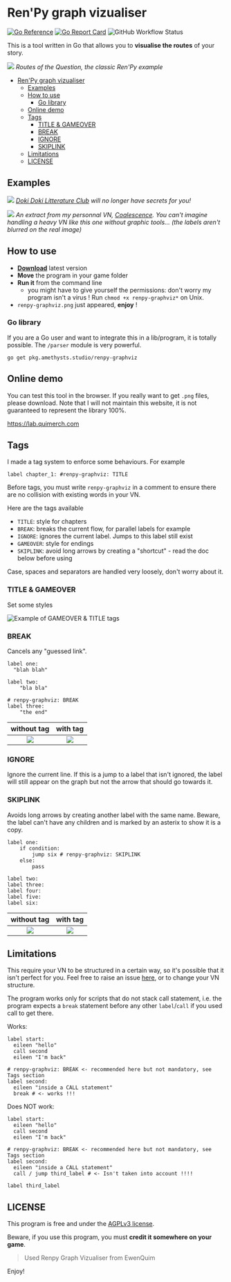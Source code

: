 # Ren'Py graph vizualiser

[![Go Reference](https://pkg.go.dev/badge/pkg.amethysts.studio/renpy-graphviz.svg)](https://pkg.go.dev/pkg.amethysts.studio/renpy-graphviz)
[![Go Report Card](https://goreportcard.com/badge/pkg.amethysts.studio/renpy-graphviz)](https://goreportcard.com/report/pkg.amethysts.studio/renpy-graphviz)
![GitHub Workflow Status](https://img.shields.io/github/workflow/status/ewenquim/renpy-graphviz/Distribute%20executable)

This is a tool written in Go that allows you to **visualise the routes** of your story.

![](./data/the_question.jpg)
_Routes of the Question, the classic Ren'Py example_

- [Ren'Py graph vizualiser](#renpy-graph-vizualiser)
  - [Examples](#examples)
  - [How to use](#how-to-use)
    - [Go library](#go-library)
  - [Online demo](#online-demo)
  - [Tags](#tags)
    - [TITLE & GAMEOVER](#title--gameover)
    - [BREAK](#break)
    - [IGNORE](#ignore)
    - [SKIPLINK](#skiplink)
  - [Limitations](#limitations)
  - [LICENSE](#license)

## Examples

![](./data/DDLC_extract.png)
_[Doki Doki Litterature Club](https://ddlc.moe/) will no longer have secrets for you!_

![](./data/CXVL_extract.png)
_An extract from my personnal VN, [Coalescence](https://play.google.com/store/apps/details?id=com.coal). You can't imagine handling a heavy VN like this one without graphic tools... (the labels aren't blurred on the real image)_

## How to use

- [**Download**](https://github.com/EwenQuim/renpy-graphviz/releases) latest version
- **Move** the program in your game folder
- **Run it** from the command line
  - you might have to give yourself the permissions: don't worry my program isn't a virus ! Run `chmod +x renpy-graphviz*` on Unix.
- `renpy-graphviz.png` just appeared, **enjoy** !

### Go library

If you are a Go user and want to integrate this in a lib/program, it is totally possible. The `/parser` module is very powerful.

```
go get pkg.amethysts.studio/renpy-graphviz
```

## Online demo

You can test this tool in the browser. If you really want to get `.png` files, please download. Note that I will not maintain this website, it is not guaranteed to represent the library 100%.

https://lab.quimerch.com

## Tags

I made a tag system to enforce some behaviours. For example

```renpy
label chapter_1: #renpy-graphviz: TITLE
```

Before tags, you must write `renpy-graphviz` in a comment to ensure there are no collision with existing words in your VN.

Here are the tags available

- `TITLE`: style for chapters
- `BREAK`: breaks the current flow, for parallel labels for example
- `IGNORE`: ignores the current label. Jumps to this label still exist
- `GAMEOVER`: style for endings
- `SKIPLINK`: avoid long arrows by creating a "shortcut" - read the doc below before using

Case, spaces and separators are handled very loosely, don't worry about it.

### TITLE & GAMEOVER

Set some styles

![Example of GAMEOVER & TITLE tags](./data/example-title-gameover.png)

### BREAK

Cancels any "guessed link".

```renpy
label one:
  "blah blah"

label two:
    "bla bla"

# renpy-graphviz: BREAK
label three:
    "the end"

```

|            without tag             |             with tag              |
| :--------------------------------: | :-------------------------------: |
| ![](data/example-break-before.png) | ![](data/example-break-after.png) |

### IGNORE

Ignore the current line. If this is a jump to a label that isn't ignored, the label will still appear on the graph but not the arrow that should go towards it.

### SKIPLINK

Avoids long arrows by creating another label with the same name. Beware, the label can't have any children and is marked by an asterix to show it is a copy.

```renpy
label one:
    if condition:
        jump six # renpy-graphviz: SKIPLINK
    else:
        pass

label two:
label three:
label four:
label five:
label six:
```

|              without tag              |               with tag               |
| :-----------------------------------: | :----------------------------------: |
| ![](data/example-skiplink-before.png) | ![](data/example-skiplink-after.png) |

## Limitations

This require your VN to be structured in a certain way, so it's possible that it isn't perfect for you. Feel free to raise an issue [here](https://github.com/EwenQuim/renpy-graphviz/issues), or to change your VN structure.

The program works only for scripts that do not stack call statement, i.e. the program expects a `break` statement before any other `label`/`call` if you used call to get there.

Works:

```renpy
label start:
  eileen "hello"
  call second
  eileen "I'm back"

# renpy-graphviz: BREAK <- recommended here but not mandatory, see Tags section
label second:
  eileen "inside a CALL statement"
  break # <- works !!!
```

Does NOT work:

```renpy
label start:
  eileen "hello"
  call second
  eileen "I'm back"

# renpy-graphviz: BREAK <- recommended here but not mandatory, see Tags section
label second:
  eileen "inside a CALL statement"
  call / jump third_label # <- Isn't taken into account !!!!

label third_label
```

## LICENSE

This program is free and under the [AGPLv3 license](https://www.gnu.org/licenses/agpl-3.0.en.html).

Beware, if you use this program, you must **credit it somewhere on your game**.

> Used Renpy Graph Vizualiser from EwenQuim

Enjoy!
